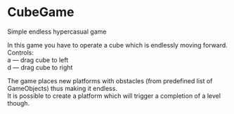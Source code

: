 # CubeGame
Simple endless hypercasual game

In this game you have to operate a cube which is endlessly moving forward.  
Controls:  
a — drag cube to left  
d — drag cube to right  

The game places new platforms with obstacles (from predefined list of GameObjects) thus making it endless.  
It is possible to create a platform which will trigger a completion of a level though.
